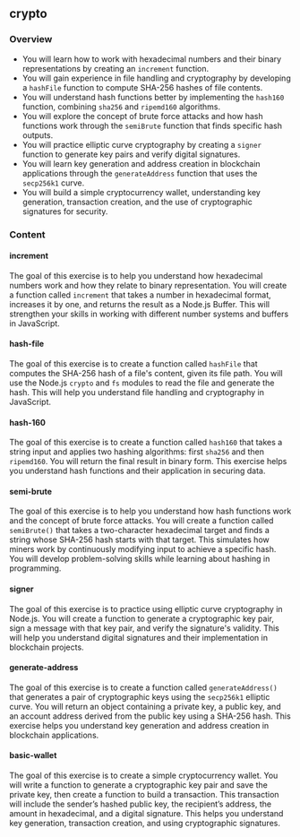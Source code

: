 ## crypto

### Overview

- You will learn how to work with hexadecimal numbers and their binary
  representations by creating an `increment` function.
- You will gain experience in file handling and cryptography by developing a
  `hashFile` function to compute SHA-256 hashes of file contents.
- You will understand hash functions better by implementing the `hash160`
  function, combining `sha256` and `ripemd160` algorithms.
- You will explore the concept of brute force attacks and how hash functions
  work through the `semiBrute` function that finds specific hash outputs.
- You will practice elliptic curve cryptography by creating a `signer` function
  to generate key pairs and verify digital signatures.
- You will learn key generation and address creation in blockchain applications
  through the `generateAddress` function that uses the `secp256k1` curve.
- You will build a simple cryptocurrency wallet, understanding key generation,
  transaction creation, and the use of cryptographic signatures for security.

### Content

#### increment

The goal of this exercise is to help you understand how hexadecimal numbers work
and how they relate to binary representation. You will create a function called
`increment` that takes a number in hexadecimal format, increases it by one, and
returns the result as a Node.js Buffer. This will strengthen your skills in
working with different number systems and buffers in JavaScript.

#### hash-file

The goal of this exercise is to create a function called `hashFile` that
computes the SHA-256 hash of a file's content, given its file path. You will use
the Node.js `crypto` and `fs` modules to read the file and generate the hash.
This will help you understand file handling and cryptography in JavaScript.

#### hash-160

The goal of this exercise is to create a function called `hash160` that takes a
string input and applies two hashing algorithms: first `sha256` and then
`ripemd160`. You will return the final result in binary form. This exercise
helps you understand hash functions and their application in securing data.

#### semi-brute

The goal of this exercise is to help you understand how hash functions work and
the concept of brute force attacks. You will create a function called
`semiBrute()` that takes a two-character hexadecimal target and finds a string
whose SHA-256 hash starts with that target. This simulates how miners work by
continuously modifying input to achieve a specific hash. You will develop
problem-solving skills while learning about hashing in programming.

#### signer

The goal of this exercise is to practice using elliptic curve cryptography in
Node.js. You will create a function to generate a cryptographic key pair, sign a
message with that key pair, and verify the signature's validity. This will help
you understand digital signatures and their implementation in blockchain
projects.

#### generate-address

The goal of this exercise is to create a function called `generateAddress()`
that generates a pair of cryptographic keys using the `secp256k1` elliptic
curve. You will return an object containing a private key, a public key, and an
account address derived from the public key using a SHA-256 hash. This exercise
helps you understand key generation and address creation in blockchain
applications.

#### basic-wallet

The goal of this exercise is to create a simple cryptocurrency wallet. You will
write a function to generate a cryptographic key pair and save the private key,
then create a function to build a transaction. This transaction will include the
sender’s hashed public key, the recipient’s address, the amount in hexadecimal,
and a digital signature. This helps you understand key generation, transaction
creation, and using cryptographic signatures.
